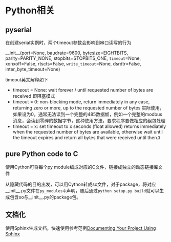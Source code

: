 # Python相关
## pyserial
在创建serial实例时，两个timeout参数会影响到串口读写的行为
> 
\_\_init\_\_(port=None, baudrate=9600, bytesize=EIGHTBITS, parity=PARITY_NONE, stopbits=STOPBITS_ONE, `timeout`=None, xonxoff=False, rtscts=False, `write_timeout`=None, dsrdtr=False, inter_byte_timeout=None)

timeout英文解释如下
> 
- timeout = None: wait forever / until requested number of bytes are received  即阻塞模式
- timeout = 0: non-blocking mode, return immediately in any case, returning zero or more, up to the requested number of bytes  实际使用，如果设为0，通常无法读到一个完整的485数据帧，例如一个完整的modbus消息，会读到零碎的数据字节，这种使用方法，要求程序要做相应的组包处理
- timeout = x: set timeout to x seconds (float allowed) returns immediately when the requested number of bytes are available, otherwise wait until the timeout expires and return all bytes that were received until then.》
>

## pure Python code to C
使用Cython可将每个py module编成对应的C文件，链接成独立的动态链接库文件

从隐藏代码的目的出发，可以用Cython转成so文件，对于package，将对应\_\_init\_\_.py文件在`py_modules中`声明，随后通过`python setup.py build`就可以生成包含so与\_\_init\_\_.py的package包。
   
## 文档化
使用Sphinx生成文档，快速使用参考范例[Documenting Your Project Using Sphinx](https://pythonhosted.org/an_example_pypi_project/sphinx.html)

